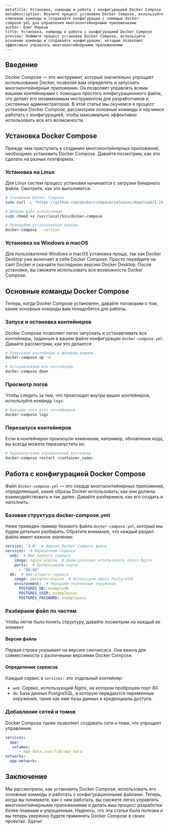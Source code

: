 ```
---
metaTitle: Установка, команды и работа с конфигурацией Docker Compose
metaDescription: Изучите процесс установки Docker Compose, используйте ключевые команды и создавайте конфигурации с помощью docker-compose.yml для управления многоконтейнерными приложениями
author: Олег Марков
title: Установка, команды и работа с конфигурацией Docker Compose
preview: Поймите процесс установки Docker Compose, используйте основные команды и создавайте конфигурации, которые позволяют эффективно управлять многоконтейнерными приложениями
---
```

## Введение

Docker Compose — это инструмент, который значительно упрощает использование Docker, позволяя вам определять и запускать многоконтейнерные приложения. Он позволяет управлять всеми вашими контейнерами с помощью простого конфигурационного файла, что делает его незаменимым инструментом для разработчиков и системных администраторов. В этой статье мы окунемся в процесс установки Docker Compose, рассмотрим основные команды и научимся работать с конфигурацией, чтобы максимально эффективно использовать все его возможности.

## Установка Docker Compose

Прежде чем приступить к созданию многоконтейнерных приложений, необходимо установить Docker Compose. Давайте посмотрим, как это сделать на разных платформах.

### Установка на Linux

Для Linux систем процесс установки начинается с загрузки бинарного файла. Смотрите, как это выполняется:

```bash
# Скачиваем Docker Compose
sudo curl -L "https://github.com/docker/compose/releases/download/1.29.2/docker-compose-$(uname -s)-$(uname -m)" -o /usr/local/bin/docker-compose

# Делаем файл исполняемым
sudo chmod +x /usr/local/bin/docker-compose

# Проверяем установленную версию
docker-compose --version
```

### Установка на Windows и macOS

Для пользователей Windows и macOS установка проще, так как Docker Desktop уже включает в себя Docker Compose. Просто перейдите на сайт Docker и скачайте последнюю версию Docker Desktop. После установки, вы сможете использовать все возможности Docker Compose.

## Основные команды Docker Compose

Теперь, когда Docker Compose установлен, давайте поговорим о том, какие основные команды вам понадобятся для работы.

### Запуск и остановка контейнеров

Docker Compose позволяет легко запускать и останавливать все контейнеры, заданные в вашем файле конфигурации `docker-compose.yml`. Давайте рассмотрим, как это делается:

```bash
# Запускаем контейнеры в фоновом режиме
docker-compose up -d

# Останавливаем все контейнеры
docker-compose down
```

### Просмотр логов

Чтобы следить за тем, что происходит внутри ваших контейнеров, используйте команду `logs`:

```bash
# Выводим логи всех контейнеров
docker-compose logs
```

### Перезапуск контейнеров

Если в контейнерах произошли изменения, например, обновление кода, вы всегда можете перезапустить их:

```bash
# Перезапускаем определенный контейнер
docker-compose restart <container_name>
```

## Работа с конфигурацией Docker Compose

Файл `docker-compose.yml` — это сердце многоконтейнерных приложений, определяющий, какие образы Docker использовать, как они должны взаимодействовать и так далее. Давайте разберемся, как его создать и наполнить.

### Базовая структура docker-compose.yml

Ниже приведен пример базового файла `docker-compose.yml`, который мы будем детально разбирать. Обратите внимание, что каждый раздел файла имеет важное значение:

```yaml
version: '3.8'  # Версия Docker Compose файла
services:  # Определяем сервисы
  web:  # Имя первого сервиса
    image: nginx:alpine  # Даем указание использовать образ Nginx
    ports:  # Пробрасываем порты
      - "80:80"
  db:  # Имя второго сервиса
    image: postgres:alpine  # Используем образ PostgreSQL
    environment:  # Передаем переменные окружения
      POSTGRES_DB: exampledb
      POSTGRES_USER: exampleuser
      POSTGRES_PASSWORD: examplepass
```

### Разбираем файл по частям

Чтобы легче было понять структуру, давайте посмотрим на каждый ее элемент.

#### Версия файла

Первая строка указывает на версию синтаксиса. Она важна для совместимости с различными версиями Docker Compose.

#### Определение сервисов

Каждый сервис в `services:` это отдельный контейнер:

- `web`: Сервис, использующий Nginx, на котором проброшен порт 80.
- `db`: База данных PostgreSQL, в которую передаются переменные окружения, такие как имя базы данных и креденциалы доступа.

### Добавление сетей и томов

Docker Compose также позволяет создавать сети и тома, что упрощает управление:

```yaml
services:
  app:
   volumes:
      - app_data:/var/lib/app_data
networks:
  app-network:
```

## Заключение

Мы рассмотрели, как установить Docker Compose, использовать его основные команды и работать с конфигурационными файлами. Теперь, когда вы понимаете, как с ним работать, вы сможете легко управлять многоконтейнерными приложениями и делать ваш процесс разработки более плавным и упрощенным. Надеюсь, что эта статья была полезна и вы теперь уверенно будете применять Docker Compose в своих проектах. Удачи!
